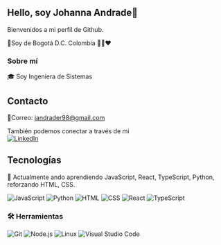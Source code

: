 ## Hello, soy Johanna Andrade👋

  Bienvenidos a mi perfil de Github.

 📍Soy de Bogotá D.C. Colombia 💛🩵❤️

### Sobre mí

🎓 Soy Ingeniera de Sistemas

## Contacto

📧Correo: <jandrader98@gmail.com>

También podemos conectar a través de mi  
[![LinkedIn](https://img.shields.io/badge/LinkedIn-0A66C2?style=flat&logo=linkedin&logoColor=white)](https://www.linkedin.com/in/jandrader14/)

## Tecnologías

🌱 Actualmente ando aprendiendo JavaScript, React, TypeScript, Python,  reforzando HTML, CSS.

![JavaScript](https://img.shields.io/badge/JavaScript-F7DF1E?style=flat&logo=javascript&logoColor=black)
![Python](https://img.shields.io/badge/Python-3776AB?style=flat&logo=python&logoColor=white)
![HTML](https://img.shields.io/badge/HTML-E34F26?style=flat&logo=html5&logoColor=white)
![CSS](https://img.shields.io/badge/CSS-2965F1?style=flat&logo=css3&logoColor=white)
![React](https://img.shields.io/badge/React-61DAFB?style=flat&logo=react&logoColor=black)
![TypeScript](https://img.shields.io/badge/TypeScript-3178C6?style=flat&logo=typescript&logoColor=white)

### 🛠️ Herramientas

![Git](https://img.shields.io/badge/Git-F05032?style=flat&logo=git&logoColor=white)
![Node.js](https://img.shields.io/badge/Node.js-8CC84B?style=flat&logo=node.js&logoColor=white)
![Linux](https://img.shields.io/badge/Linux-FCC624?style=flat&logo=linux&logoColor=black)
![Visual Studio Code](https://img.shields.io/badge/Visual_Studio_Code-007ACC?style=flat&logo=visual-studio-code&logoColor=white)
